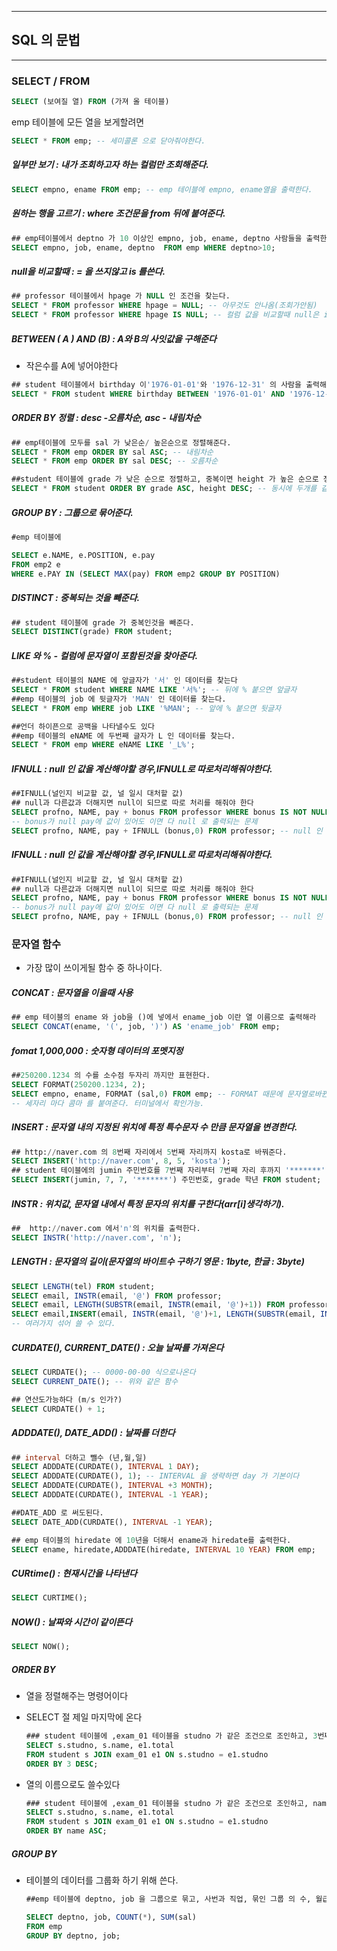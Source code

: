 ------

## SQL 의 문법

------



### SELECT / FROM

```sql
SELECT (보여질 열) FROM (가져 올 테이블)
```

emp 테이블에 모든 열을 보게할려면

```sql
SELECT * FROM emp; -- 세미콜론 으로 닫아줘야한다.
```



##### 일부만 보기 : 내가 조회하고자 하는 컬럼만 조회해준다.

```sql
SELECT empno, ename FROM emp; -- emp 테이블에 empno, ename열을 출력한다.
```



##### 원하는 행을 고르기 : where 조건문을 from 뒤에 붙여준다.

```sql
## emp테이블에서 deptno 가 10 이상인 empno, job, ename, deptno 사람들을 출력한다
SELECT empno, job, ename, deptno  FROM emp WHERE deptno>10;
```



##### null을 비교할때 : = 을 쓰지않고 is 를쓴다.

```sql
## professor 테이블에서 hpage 가 NULL 인 조건을 찾는다.
SELECT * FROM professor WHERE hpage = NULL; -- 아무것도 안나옴(조회가안됨)
SELECT * FROM professor WHERE hpage IS NULL; -- 컬럼 값을 비교할때 null은 is 로한다
```



##### BETWEEN ( A ) AND (B) : A와 B의 사잇값을 구해준다

- 작은수를 A에 넣어야한다

```sql
## student 테이블에서 birthday 이'1976-01-01'와 '1976-12-31' 의 사람을 출력해준다.
SELECT * FROM student WHERE birthday BETWEEN '1976-01-01' AND '1976-12-31';
```



##### ORDER BY  정렬 : desc -오름차순, asc - 내림차순

```sql
## emp테이블에 모두를 sal 가 낮은순/ 높은순으로 정렬해준다.
SELECT * FROM emp ORDER BY sal ASC; -- 내림차순
SELECT * FROM emp ORDER BY sal DESC; -- 오름차순

##student 테이블에 grade 가 낮은 순으로 정렬하고, 중복이면 height 가 높은 순으로 정렬해준다.
SELECT * FROM student ORDER BY grade ASC, height DESC; -- 동시에 두개를 같이쓸수있다
```

##### GROUP BY :  그룹으로 묶어준다.

```sql
#emp 테이블에 

SELECT e.NAME, e.POSITION, e.pay
FROM emp2 e
WHERE e.PAY IN (SELECT MAX(pay) FROM emp2 GROUP BY POSITION) 
```



##### DISTINCT : 중복되는 것을 빼준다.

```sql
## student 테이블에 grade 가 중복인것을 빼준다.
SELECT DISTINCT(grade) FROM student;
```



##### LIKE 와 % - 컬럼에 문자열이 포함된것을 찾아준다.

```sql
##student 테이블의 NAME 에 앞글자가 '서' 인 데이터를 찾는다
SELECT * FROM student WHERE NAME LIKE '서%'; -- 뒤에 % 붙으면 앞글자
##emp 테이블의 job 에 뒷글자가 'MAN' 인 데이터를 찾는다.
SELECT * FROM emp WHERE job LIKE '%MAN'; -- 앞에 % 붙으면 뒷글자

##언더 하이픈으로 공백을 나타낼수도 있다
##emp 테이블의 eNAME 에 두번째 글자가 L 인 데이터를 찾는다.
SELECT * FROM emp WHERE eNAME LIKE '_L%';
```



##### IFNULL : null 인 값을 계산해야할 경우,IFNULL로 따로처리해줘야한다.

```sql
##IFNULL(널인지 비교할 값, 널 일시 대처할 값)
## null과 다른값과 더해지면 null이 되므로 따로 처리를 해줘야 한다
SELECT profno, NAME, pay + bonus FROM professor WHERE bonus IS NOT NULL; 
-- bonus가 null pay에 값이 있어도 이면 다 null 로 출력되는 문제 
SELECT profno, NAME, pay + IFNULL (bonus,0) FROM professor; -- null 인 값은 0으로 바뀌게된다 (다른 수도 됨)
```



##### IFNULL : null 인 값을 계산해야할 경우,IFNULL로 따로처리해줘야한다.

```sql
##IFNULL(널인지 비교할 값, 널 일시 대처할 값)
## null과 다른값과 더해지면 null이 되므로 따로 처리를 해줘야 한다
SELECT profno, NAME, pay + bonus FROM professor WHERE bonus IS NOT NULL; 
-- bonus가 null pay에 값이 있어도 이면 다 null 로 출력되는 문제 
SELECT profno, NAME, pay + IFNULL (bonus,0) FROM professor; -- null 인 값은 0으로 바뀌게된다 (다른 수도 됨)
```



### 문자열 함수

- 가장 많이 쓰이게될 함수 중 하나이다.

##### CONCAT :  문자열을 이을때 사용

```sql
## emp 테이블의 ename 와 job을 ()에 넣에서 ename_job 이란 열 이름으로 출력해라
SELECT CONCAT(ename, '(', job, ')') AS 'ename_job' FROM emp;
```



##### fomat 1,000,000  : 숫자형 데이터의 포멧지정

```sql
##250200.1234 의 수를 소수점 두자리 까지만 표현한다.
SELECT FORMAT(250200.1234, 2);
SELECT empno, ename, FORMAT (sal,0) FROM emp; -- FORMAT 때문에 문자열로바뀐다
-- 세자리 마다 콤마 를 붙여준다. 터미널에서 확인가능. 
```



##### INSERT : 문자열 내의 지정된 위치에 특정 특수문자 수 만큼 문자열을 변경한다.

```sql
## http://naver.com 의 8번째 자리에서 5번째 자리까지 kosta로 바꿔준다.
SELECT INSERT('http://naver.com', 8, 5, 'kosta');
## student 테이블에의 jumin 주민번호를 7번째 자리부터 7번째 자리 후까지 '*******' 로 바꾸어준다.
SELECT INSERT(jumin, 7, 7, '*******') 주민번호, grade 학년 FROM student;
```



##### INSTR : 위치값, 문자열 내에서 특정 문자의 위치를 구한다(arr[i]생각하기).

```sql
##  http://naver.com 에서'n'의 위치를 출력한다.
SELECT INSTR('http://naver.com', 'n');
```



##### LENGTH : 문자열의 길이(문자열의 바이트수 구하기 영문 : 1byte, 한글 : 3byte)

```sql
SELECT LENGTH(tel) FROM student;
SELECT email, INSTR(email, '@') FROM professor;
SELECT email, LENGTH(SUBSTR(email, INSTR(email, '@')+1)) FROM professor; -- email을 @으로 나누고 길이를 구함
SELECT email,INSERT(email, INSTR(email, '@')+1, LENGTH(SUBSTR(email, INSTR(email, '@')+1)), 'kosta.com') FROM professor;
-- 여러가지 섞어 쓸 수 있다.
```



##### CURDATE(), CURRENT_DATE() : 오늘 날짜를 가져온다

```sql
SELECT CURDATE(); -- 0000-00-00 식으로나온다
SELECT CURRENT_DATE(); -- 위와 같은 함수

## 연산도가능하다 (m/s 인가?)
SELECT CURDATE() + 1;
```



##### ADDDATE(), DATE_ADD() : 날짜를 더한다

```sql
## interval 더하고 뺄수 (년,월,일)
SELECT ADDDATE(CURDATE(), INTERVAL 1 DAY);
SELECT ADDDATE(CURDATE(), 1); -- INTERVAL 을 생략하면 day 가 기본이다
SELECT ADDDATE(CURDATE(), INTERVAL +3 MONTH);
SELECT ADDDATE(CURDATE(), INTERVAL -1 YEAR);

##DATE_ADD 로 써도된다.
SELECT DATE_ADD(CURDATE(), INTERVAL -1 YEAR);

## emp 테이블의 hiredate 에 10년을 더해서 ename과 hiredate를 출력한다.
SELECT ename, hiredate,ADDDATE(hiredate, INTERVAL 10 YEAR) FROM emp;
```



##### CURtime() : 현재시간을 나타낸다

```sql
SELECT CURTIME();
```



##### NOW() : 날짜와 시간이 같이뜬다

```sql
SELECT NOW();
```



##### ORDER BY

- 열을 정렬해주는 명령어이다

- SELECT 절 제일 마지막에 온다

  ```sql
  ### student 테이블에 ,exam_01 테이블을 studno 가 같은 조건으로 조인하고, 3번째 열을 내림차순(DESC)해준다.
  SELECT s.studno, s.name, e1.total
  FROM student s JOIN exam_01 e1 ON s.studno = e1.studno
  ORDER BY 3 DESC;
  ```

- 열의 이름으로도 쓸수있다

  ```sql
  ### student 테이블에 ,exam_01 테이블을 studno 가 같은 조건으로 조인하고, name 열을 오름차순(ASC) 해준다.
  SELECT s.studno, s.name, e1.total
  FROM student s JOIN exam_01 e1 ON s.studno = e1.studno
  ORDER BY name ASC;
  ```

  

##### GROUP BY

- 테이블의 데이터를 그룹화 하기 위해 쓴다.

  ```sql
  ##emp 테이블에 deptno, job 을 그룹으로 묶고, 사번과 직업, 묶인 그룹 의 수, 월급을 모두 더 해서 출력한다
  
  SELECT deptno, job, COUNT(*), SUM(sal) 
  FROM emp 
  GROUP BY deptno, job;
  ```

  
